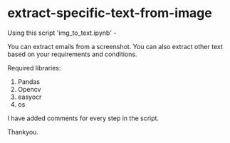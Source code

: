 # extract-specific-text-from-image

Using this script 'img_to_text.ipynb' -

You can extract emails from a screenshot. You can also extract other text based on your requirements and conditions.

Required libraries:

1. Pandas
2. Opencv
3. easyocr
4. os

I have added comments for every step in the script.

Thankyou.
